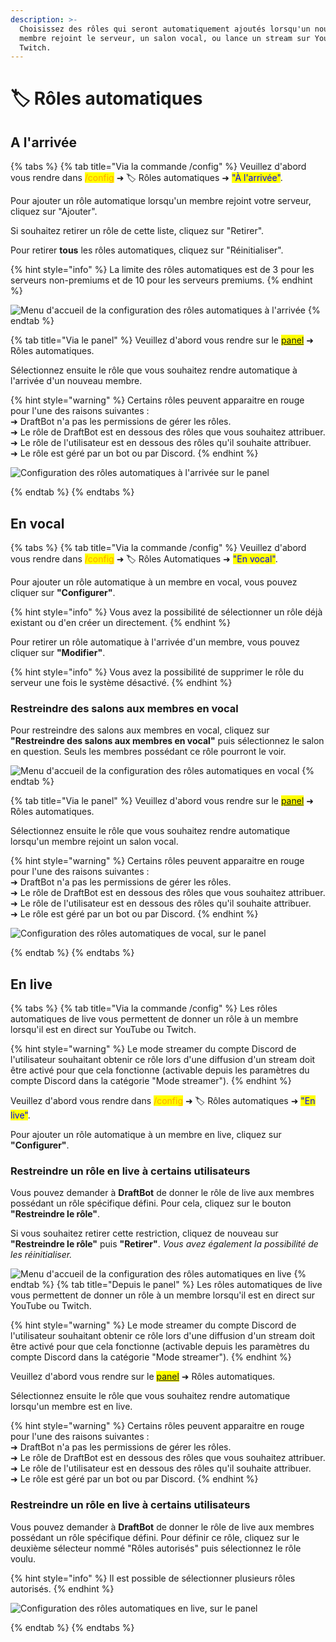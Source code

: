 ```yaml
---
description: >-
  Choisissez des rôles qui seront automatiquement ajoutés lorsqu'un nouveau
  membre rejoint le serveur, un salon vocal, ou lance un stream sur YouTube ou
  Twitch.
---
```


# 🏷 Rôles automatiques

## A l'arrivée

{% tabs %}
{% tab title="Via la commande /config" %}
Veuillez d'abord vous rendre dans <mark style="color:orange;">/config</mark> ➜ 🏷️ Rôles automatiques ➜ <mark style="color:blue;">"À l'arrivée"</mark>.

Pour ajouter un rôle automatique lorsqu'un membre rejoint votre serveur, cliquez sur "Ajouter".

Si souhaitez retirer un rôle de cette liste, cliquez sur "Retirer".

Pour retirer **tous** les rôles automatiques, cliquez sur "Réinitialiser".

{% hint style="info" %}
La limite des rôles automatiques est de 3 pour les serveurs non-premiums et de 10 pour les serveurs premiums.
{% endhint %}

![Menu d'accueil de la configuration des rôles automatiques à l'arrivée](../.gitbook/assets/autoroles/join.png)
{% endtab %}

{% tab title="Via le panel" %}
Veuillez d'abord vous rendre sur le <mark style="color:blue;">[panel](https://draftbot.fr/dashboard/user/)</mark> ➜ Rôles automatiques.

Sélectionnez ensuite le rôle que vous souhaitez rendre automatique à l'arrivée d'un nouveau membre.

{% hint style="warning" %}
Certains rôles peuvent apparaitre en rouge pour l'une des raisons suivantes :\
➜ DraftBot n'a pas les permissions de gérer les rôles.\
➜ Le rôle de DraftBot est en dessous des rôles que vous souhaitez attribuer.\
➜ Le rôle de l'utilisateur est en dessous des rôles qu'il souhaite attribuer.\
➜ Le rôle est géré par un bot ou par Discord.
{% endhint %}

![Configuration des rôles automatiques à l'arrivée sur le panel](../.gitbook/assets/autoroles/dashboard_join.png)

{% endtab %}
{% endtabs %}

## En vocal

{% tabs %}
{% tab title="Via la commande /config" %}
Veuillez d'abord vous rendre dans <mark style="color:orange;">/config</mark> ➜ 🏷️ Rôles Automatiques ➜ <mark style="color:blue;">"En vocal"</mark>.

Pour ajouter un rôle automatique à un membre en vocal, vous pouvez cliquer sur **"Configurer"**.

{% hint style="info" %}
Vous avez la possibilité de sélectionner un rôle déjà existant ou d'en créer un directement.
{% endhint %}

Pour retirer un rôle automatique à l'arrivée d'un membre, vous pouvez cliquer sur **"Modifier"**.

{% hint style="info" %}
 Vous avez la possibilité de supprimer le rôle du serveur une fois le système désactivé.
{% endhint %}

### Restreindre des salons aux membres en vocal

Pour restreindre des salons aux membres en vocal, cliquez sur **"Restreindre des salons aux membres en vocal"** puis sélectionnez le salon en question. Seuls les membres possédant ce rôle pourront le voir.

![Menu d'accueil de la configuration des rôles automatiques en vocal](../.gitbook/assets/autoroles/voice.png)
{% endtab %}

{% tab title="Via le panel" %}
Veuillez d'abord vous rendre sur le <mark style="color:blue;">[panel](https://draftbot.fr/dashboard/user/)</mark> ➜ Rôles automatiques.

Sélectionnez ensuite le rôle que vous souhaitez rendre automatique lorsqu'un membre rejoint un salon vocal.

{% hint style="warning" %}
Certains rôles peuvent apparaitre en rouge pour l'une des raisons suivantes :\
➜ DraftBot n'a pas les permissions de gérer les rôles.\
➜ Le rôle de DraftBot est en dessous des rôles que vous souhaitez attribuer.\
➜ Le rôle de l'utilisateur est en dessous des rôles qu'il souhaite attribuer.\
➜ Le rôle est géré par un bot ou par Discord.
{% endhint %}

![Configuration des rôles automatiques de vocal, sur le panel](../.gitbook/assets/autoroles/dashboard_voice.png)

{% endtab %}
{% endtabs %}

## En live

{% tabs %}
{% tab title="Via la commande /config" %}
Les rôles automatiques de live vous permettent de donner un rôle à un membre lorsqu'il est en direct sur YouTube ou Twitch.

{% hint style="warning" %}
Le mode streamer du compte Discord de l'utilisateur souhaitant obtenir ce rôle lors d'une diffusion d'un stream doit être activé pour que cela fonctionne (activable depuis les paramètres du compte Discord dans la catégorie "Mode streamer").
{% endhint %}

Veuillez d'abord vous rendre dans <mark style="color:orange;">/config</mark> ➜ 🏷️ Rôles automatiques ➜ <mark style="color:blue;">"En live"</mark>.

Pour ajouter un rôle automatique à un membre en live, cliquez sur **"Configurer"**.

### Restreindre un rôle en live à certains utilisateurs

Vous pouvez demander à **DraftBot** de donner le rôle de live aux membres possédant un rôle spécifique défini. Pour cela, cliquez sur le bouton **"Restreindre le rôle"**.

Si vous souhaitez retirer cette restriction, cliquez de nouveau sur **"Restreindre le rôle"** puis **"Retirer"**. _Vous avez également la possibilité de les réinitialiser._

![Menu d'accueil de la configuration des rôles automatiques en live](../.gitbook/assets/autoroles/live.png)
{% endtab %}
{% tab title="Depuis le panel" %}
Les rôles automatiques de live vous permettent de donner un rôle à un membre lorsqu'il est en direct sur YouTube ou Twitch.

{% hint style="warning" %}
Le mode streamer du compte Discord de l'utilisateur souhaitant obtenir ce rôle lors d'une diffusion d'un stream doit être activé pour que cela fonctionne (activable depuis les paramètres du compte Discord dans la catégorie "Mode streamer").
{% endhint %}

Veuillez d'abord vous rendre sur le <mark style="color:blue;">[panel](https://draftbot.fr/dashboard/user/)</mark> ➜ Rôles automatiques.

Sélectionnez ensuite le rôle que vous souhaitez rendre automatique lorsqu'un membre est en live.

{% hint style="warning" %}
Certains rôles peuvent apparaitre en rouge pour l'une des raisons suivantes :\
➜ DraftBot n'a pas les permissions de gérer les rôles.\
➜ Le rôle de DraftBot est en dessous des rôles que vous souhaitez attribuer.\
➜ Le rôle de l'utilisateur est en dessous des rôles qu'il souhaite attribuer.\
➜ Le rôle est géré par un bot ou par Discord.
{% endhint %}

### Restreindre un rôle en live à certains utilisateurs

Vous pouvez demander à **DraftBot** de donner le rôle de live aux membres possédant un rôle spécifique défini. Pour définir ce rôle, cliquez sur le deuxième sélecteur nommé "Rôles autorisés" puis sélectionnez le rôle voulu.

{% hint style="info" %}
Il est possible de sélectionner plusieurs rôles autorisés.
{% endhint %}

![Configuration des rôles automatiques en live, sur le panel](../.gitbook/assets/autoroles/dashboard_live.png)

{% endtab %}
{% endtabs %}
